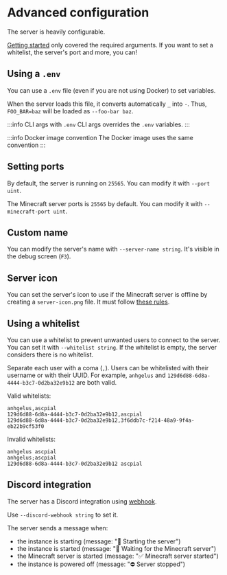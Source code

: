 # Advanced configuration

The server is heavily configurable.

[Getting started](/getting-started) only covered the required arguments.
If you want to set a whitelist, the server's port and more, you can!

## Using a `.env`

You can use a `.env` file (even if you are not using Docker) to set variables.

When the server loads this file, it converts automatically `_` into `-`.
Thus, `FOO_BAR=baz` will be loaded as `--foo-bar baz`.

:::info CLI args with `.env`
CLI args overrides the `.env` variables.
:::

:::info Docker image convention
The Docker image uses the same convention
:::

## Setting ports

By default, the server is running on `25565`.
You can modify it with `--port uint`.

The Minecraft server ports is `25565` by default.
You can modify it with `--minecraft-port uint`.

## Custom name

You can modify the server's name with `--server-name string`.
It's visible in the debug screen (`F3`).

## Server icon

You can set the server's icon to use if the Minecraft server is offline by creating a `server-icon.png` file.
It must follow [these rules](https://minecraft.wiki/w/Tutorial:Server_maintenance#Setting_the_server's_icon).

## Using a whitelist

You can use a whitelist to prevent unwanted users to connect to the server.
You can set it with `--whitelist string`.
If the whitelist is empty, the server considers there is no whitelist.

Separate each user with a coma (`,`).
Users can be whitelisted with their username or with their UUID.
For example, `anhgelus` and `129d6d88-6d8a-4444-b3c7-0d2ba32e9b12` are both valid.

Valid whitelists:
```
anhgelus,ascpial
129d6d88-6d8a-4444-b3c7-0d2ba32e9b12,ascpial
129d6d88-6d8a-4444-b3c7-0d2ba32e9b12,3f6ddb7c-f214-48a9-9f4a-eb22b9cf53f0
```

Invalid whitelists:
```
anhgelus ascpial
anhgelus;ascpial
129d6d88-6d8a-4444-b3c7-0d2ba32e9b12 ascpial
```

## Discord integration

The server has a Discord integration using [webhook](https://support.discord.com/hc/en-us/articles/228383668-Intro-to-Webhooks).

Use `--discord-webhook string` to set it.

The server sends a message when:
- the instance is starting (message: ":arrows_counterclockwise: Starting the server")
- the instance is started (message: ":arrows_counterclockwise: Waiting for the Minecraft server")
- the Minecraft server is started (message: ":white_check_mark: Minecraft server started")
- the instance is powered off (message: ":no_entry: Server stopped")
